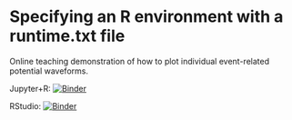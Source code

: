 # Specifying an R environment with a runtime.txt file

Online teaching demonstration of how to plot individual event-related potential waveforms.

Jupyter+R: [![Binder](http://mybinder.org/badge_logo.svg)](http://mybinder.org/v2/gh/amandamcgow/plottingERP/master?filepath=index.ipynb)

RStudio: [![Binder](https://mybinder.org/badge_logo.svg)](https://mybinder.org/v2/gh/amandamcgow/plottingERP/HEAD)

